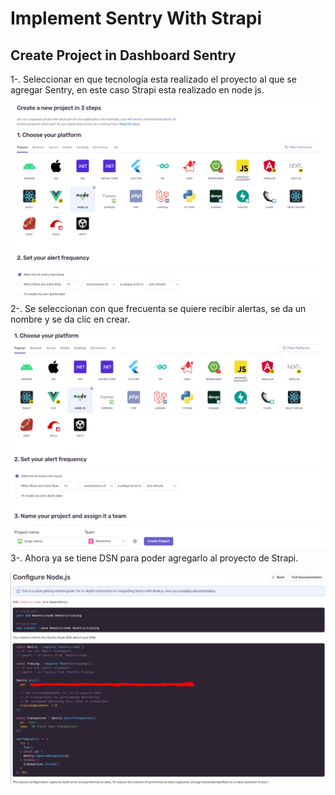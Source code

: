 # Implement Sentry With Strapi

## Create Project in Dashboard Sentry

1-. Seleccionar en que tecnología esta realizado el proyecto al que se agregar Sentry, en este caso Strapi esta realizado en node js.

![Untitled](../Images/Untitled.png)
2-. Se seleccionan con que frecuenta se quiere recibir alertas, se da un nombre y se da clic en crear.

![Untitled](../Images/Untitled%201.png)
3-. Ahora ya se tiene DSN para poder agregarlo al proyecto de Strapi.

![Untitled](../Images/Untitled%203.png)